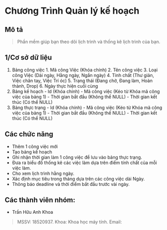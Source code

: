 # Chương Trình Quản lý kế hoạch

## Mô tả
 >  Phần mềm giúp bạn theo dõi lịch trình và thống kê lịch trình của bạn.

## 1/Cơ sở dữ liệu
  1. Bảng công việc
    1. Mã công Việc (Khóa chính)
    2. Tên công việc
    3. Loại công Việc (Dài ngày, Hằng ngày, Ngắn ngày)
    4. Tính chất (Thư giản, Việc chân tay, Việc Trí óc)
    5. Trạng thái (Đang chờ, Đang làm, Hoàn thành, Drop)
    6. Ngày thực hiện cuối cùng
  2. Bảng kế hoạch
    - Id (Khóa chính)
    - Mã công việc (Kéo từ Khóa mã công việc của bảng 1)
    - Thời gian bắt đầu (Không thể NULL)
    - Thời gian kết thúc (Có thể NULL)
  3. Bảng thực trạng
    - Id (Khóa chính)
    - Mã công việc (Kéo từ Khóa mã công việc của bảng 1)
    - Thời gian bắt đầu (Không thể NULL)
    - Thời gian kết thúc (Có thể NULL)

## Các chức năng
- Thêm 1 công việc mới
- Tạo bảng kế hoạch
- Ghi nhận thời gian làm 1 công việc để lưu vào bảng thực trạng.
- Đưa ra biểu đồ thống kê các việc làm dựa trên điểm tính chất của mỗi việc làm.
- Cho xem lịch trình hằng ngày.
- Xác định mục tiêu trong tháng dựa trên các công việc dài Ngày.
- Thông báo deadline và thời điểm bắt đầu trước vài ngày.
## Các thành viên nhóm:

- Trần Hữu Anh Khoa
> MSSV: 18520937.
> Khoa: Khoa học máy tính.
> Email:

